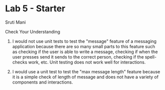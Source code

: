 # Lab 5 - Starter

Sruti Mani

Check Your Understanding

1. I would not use unit tests to test the "message" feature of a messaging application because there are so many small parts to this feature such as checking if the user is able to write a message, checking if when the user presses send it sends to the correct person, checking if the spell-checks work, etc. Unit testing does not work well for interactions.

2. I would use a unit test to test the "max message length" feature because it is a simple check of length of message and does not have a variety of components and interactions.